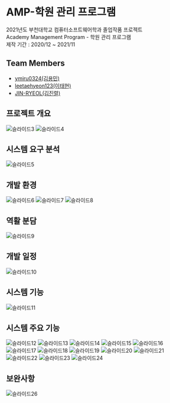 # AMP-학원 관리 프로그램
2021년도 부천대학교 컴퓨터소프트웨어학과 졸업작품 프로젝트  
Academy Management Program - 학원 관리 프로그램   
제작 기간 : 2020/12 ~ 2021/11 

## Team Members
* [ymiru0324(김용민)](https://github.com/ymiru0324)   
* [leetaehyeon123(이태현)](https://github.com/leetaehyeon123)   
* [JIN-RYEOL(김진렬)](https://github.com/JIN-RYEOL)   

## 프로젝트 개요
![슬라이드3](https://user-images.githubusercontent.com/81818730/144225663-5af602f9-5732-482c-ad68-d10c94c6cfeb.PNG)
![슬라이드4](https://user-images.githubusercontent.com/81818730/144225669-f7061b7a-2f66-49ef-a0b0-e3f492e8c0ef.PNG)

## 시스템 요구 분석
![슬라이드5](https://user-images.githubusercontent.com/81818730/144225671-01ebefdb-1b3d-46a5-8ade-ee0f85d2c341.PNG)

## 개발 환경
![슬라이드6](https://user-images.githubusercontent.com/81818730/144225677-ab1bafaf-b2f2-4085-af50-603b5c7fb00b.PNG)
![슬라이드7](https://user-images.githubusercontent.com/81818730/144225681-e8dc1cc0-690c-4fd6-ad27-d5cef2d9af44.PNG)
![슬라이드8](https://user-images.githubusercontent.com/81818730/144225685-42e5aa39-4ecc-4ea0-a423-29e301ab1484.PNG)

## 역활 분담
![슬라이드9](https://user-images.githubusercontent.com/81818730/144225686-bfa8a01c-5fb5-4dd0-b6b4-9319a1052193.PNG)

## 개발 일정
![슬라이드10](https://user-images.githubusercontent.com/81818730/144225688-55d416bd-53e9-4af9-a01b-17d8e38c3d4a.PNG)

## 시스템 기능
![슬라이드11](https://user-images.githubusercontent.com/81818730/144225690-d2db8b4b-b0e8-4b1f-997d-6cea5a10a417.PNG)

## 시스템 주요 기능   
![슬라이드12](https://user-images.githubusercontent.com/81818730/144225692-f5da3853-fd9d-4171-9fe2-0af747743b0c.PNG)
![슬라이드13](https://user-images.githubusercontent.com/81818730/144225694-fd331b50-8d34-495a-9199-f1b713c3f746.PNG)
![슬라이드14](https://user-images.githubusercontent.com/81818730/144225695-6273baca-5ec5-4e62-965f-df8cf7c3f72f.PNG)
![슬라이드15](https://user-images.githubusercontent.com/81818730/144225697-e6b5aa00-47c3-4ceb-a552-9492581e67d8.PNG)
![슬라이드16](https://user-images.githubusercontent.com/81818730/144225699-2a105cb4-92aa-480d-9add-e412b992fff9.PNG)
![슬라이드17](https://user-images.githubusercontent.com/81818730/144225701-cf465588-3e02-4899-8a55-3117acf1368c.PNG)
![슬라이드18](https://user-images.githubusercontent.com/81818730/144225703-33c0172c-3704-4deb-87bb-93a10987a699.PNG)
![슬라이드19](https://user-images.githubusercontent.com/81818730/144225707-33512198-b7b1-4e2a-b805-b47522144dd7.PNG)
![슬라이드20](https://user-images.githubusercontent.com/81818730/144225708-45d48e0b-b945-4f4b-a58e-f1bc414334b0.PNG)
![슬라이드21](https://user-images.githubusercontent.com/81818730/144225711-e6291d24-fa40-4143-93b8-fc222863f7de.PNG)
![슬라이드22](https://user-images.githubusercontent.com/81818730/144225714-c896586e-cff9-4d2c-a88b-83066c985356.PNG)
![슬라이드23](https://user-images.githubusercontent.com/81818730/144225716-3ca26009-477d-480d-acf1-ba3aabec031c.PNG)
![슬라이드24](https://user-images.githubusercontent.com/81818730/144225719-c9755ebd-0323-4738-b611-23240836eeb9.PNG)

## 보완사항
![슬라이드26](https://user-images.githubusercontent.com/81818730/144225723-bf689b04-cbd8-4c3a-98e5-18678e044255.PNG)

